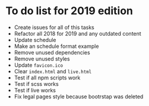 # To do list for 2019 edition

- Create issues for all of this tasks
- Refactor all 2018 for 2019 and any outdated content
- Update schedule
- Make an schedule format example
- Remove unused dependencies
- Remove unused styles
- Update `favicon.ico`
- Clear `index.html` and `live.html`
- Test if all npm scripts work
- Test if scss works
- Test if live works
- Fix legal pages style because bootrstap was deleted
